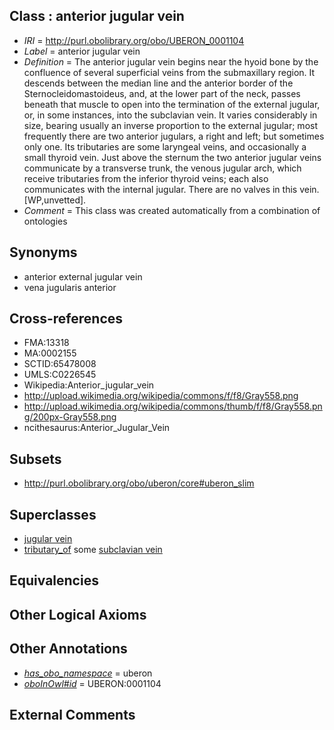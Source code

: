 
## Class : anterior jugular vein

 * *IRI* = http://purl.obolibrary.org/obo/UBERON_0001104
 * *Label* = anterior jugular vein
 * *Definition* = The anterior jugular vein begins near the hyoid bone by the confluence of several superficial veins from the submaxillary region. It descends between the median line and the anterior border of the Sternocleidomastoideus, and, at the lower part of the neck, passes beneath that muscle to open into the termination of the external jugular, or, in some instances, into the subclavian vein. It varies considerably in size, bearing usually an inverse proportion to the external jugular; most frequently there are two anterior jugulars, a right and left; but sometimes only one. Its tributaries are some laryngeal veins, and occasionally a small thyroid vein. Just above the sternum the two anterior jugular veins communicate by a transverse trunk, the venous jugular arch, which receive tributaries from the inferior thyroid veins; each also communicates with the internal jugular. There are no valves in this vein. [WP,unvetted].
 * *Comment* = This class was created automatically from a combination of ontologies

## Synonyms

 * anterior external jugular vein
 * vena jugularis anterior

## Cross-references

 * FMA:13318
 * MA:0002155
 * SCTID:65478008
 * UMLS:C0226545
 * Wikipedia:Anterior_jugular_vein
 * http://upload.wikimedia.org/wikipedia/commons/f/f8/Gray558.png
 * http://upload.wikimedia.org/wikipedia/commons/thumb/f/f8/Gray558.png/200px-Gray558.png
 * ncithesaurus:Anterior_Jugular_Vein

## Subsets

 * http://purl.obolibrary.org/obo/uberon/core#uberon_slim

## Superclasses

 * [jugular vein](../../UBERON/11/UBERON_0004711.md)
 * [tributary_of](../../core#tributary/of/core#tributary_of.md) some [subclavian vein](../../UBERON/87/UBERON_0001587.md)

## Equivalencies


## Other Logical Axioms


## Other Annotations

 * *[has_obo_namespace](../../ce/oboInOwl#hasOBONamespace.md)* = uberon
 * *[oboInOwl#id](../../id/oboInOwl#id.md)* = UBERON:0001104

## External Comments

